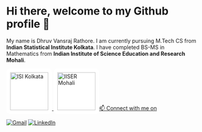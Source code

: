 
# Hi there, welcome to my Github profile 👋

My name is Dhruv Vansraj Rathore. I am currently pursuing M.Tech CS from **Indian Statistical Institute Kolkata**. I have completed BS-MS in Mathematics from **Indian Institute of Science Education and Research Mohali**.

<a href="https://www.isical.ac.in/">
  <img src="https://upload.wikimedia.org/wikipedia/en/thumb/b/b0/Indianstatisticalinstitutelogo.svg/300px-Indianstatisticalinstitutelogo.svg.png" alt="ISI Kolkata" width="100" height="auto" style="background-color: white; padding: 10px; border-radius: 10px;>
</a>

<a href="https://www.iisermohali.ac.in/">
  <img src="https://upload.wikimedia.org/wikipedia/en/thumb/e/e4/IISER-Mohali_Logo.svg/800px-IISER-Mohali_Logo.svg.png" alt="IISER Mohali" width="100" height="auto" style="background-color: white; padding: 10px; border-radius: 10px;>
</a>

I have a broad interest in deep learning, with current work focused on causality in neural networks and explainable AI. I'm also open to working in NLP and computer vision, and I have a background in mathematical finance, particularly in derivatives.

## 📫 Connect with me on
[![Gmail](https://img.shields.io/badge/Gmail-D14836?style=for-the-badge&logo=gmail&logoColor=white)](mailto:dhruvrathore2000@@gmail.com)
[![LinkedIn](https://img.shields.io/badge/LinkedIn-0077B5?style=for-the-badge&logo=linkedin&logoColor=white)](https://www.linkedin.com/in/dhruv-vansraj-rathore-a724291a3/)


<!---
drmkn/drmkn is a ✨ special ✨ repository because its `README.md` (this file) appears on your GitHub profile.
You can click the Preview link to take a look at your changes.
--->
